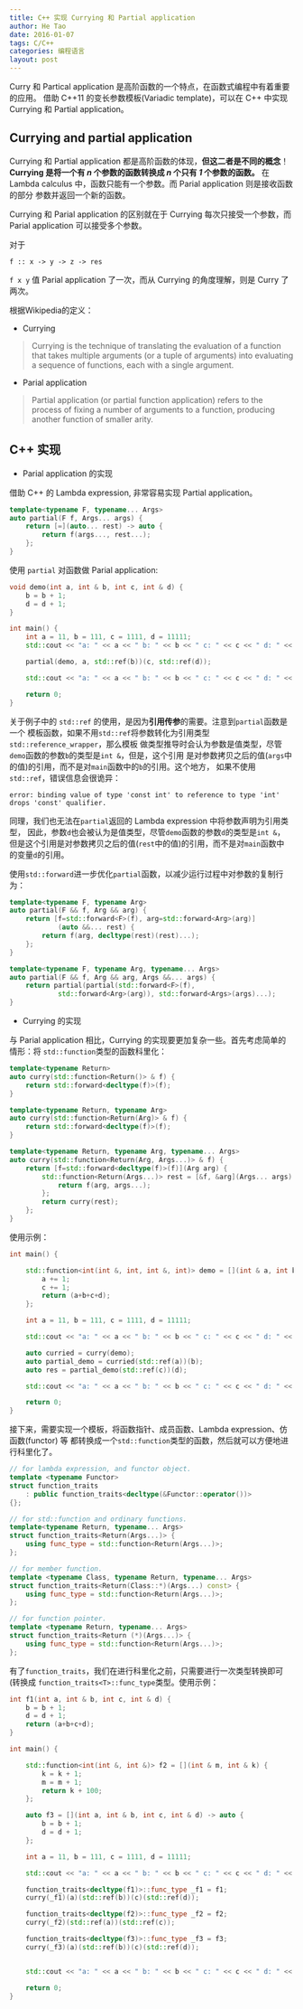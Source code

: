 ```yaml
---
title: C++ 实现 Currying 和 Partial application
author: He Tao
date: 2016-01-07
tags: C/C++
categories: 编程语言
layout: post
---
```


Curry 和 Partical application 是高阶函数的一个特点，在函数式编程中有着重要的应用。
借助 C++11 的变长参数模板(Variadic template)，可以在 C++ 中实现 Currying 和
Partial application。

<!--more-->

Currying and partial application
--------------------------------

Currying 和 Partial application 都是高阶函数的体现，**但这二者是不同的概念**！
**Currying 是将一个有 _n_ 个参数的函数转换成 _n_ 个只有 _1_ 个参数的函数。** 在
Lambda calculus 中，函数只能有一个参数。而 Parial application 则是接收函数的部分
参数并返回一个新的函数。

Currying 和 Parial application 的区别就在于 Currying 每次只接受一个参数，而 Parial
application 可以接受多个参数。

对于

    f :: x -> y -> z -> res

`f x y` 值 Parial application 了一次，而从 Currying 的角度理解，则是 Curry 了两次。

根据Wikipedia的定义：

+ Currying

> Currying is the technique of translating the evaluation of a function that
> takes multiple arguments (or a tuple of arguments) into evaluating a sequence
> of functions, each with a single argument.

+ Parial application

> Partial application (or partial function application) refers to the process
> of fixing a number of arguments to a function, producing another function of
> smaller arity.

C++ 实现
--------

+ Parial application 的实现

借助 C++ 的 Lambda expression, 非常容易实现 Partial application。

~~~cpp
template<typename F, typename... Args>
auto partial(F f, Args... args) {
    return [=](auto... rest) -> auto {
        return f(args..., rest...);
    };
}
~~~

使用 `partial` 对函数做 Parial application:

~~~cpp
void demo(int a, int & b, int c, int & d) {
    b = b + 1;
    d = d + 1;
}

int main() {
    int a = 11, b = 111, c = 1111, d = 11111;
    std::cout << "a: " << a << " b: " << b << " c: " << c << " d: " << d << std::endl;

    partial(demo, a, std::ref(b))(c, std::ref(d));

    std::cout << "a: " << a << " b: " << b << " c: " << c << " d: " << d << std::endl;

    return 0;
}
~~~

关于例子中的 `std::ref` 的使用，是因为**引用传参**的需要。注意到`partial`函数是一个
模板函数，如果不用`std::ref`将参数转化为引用类型`std::reference_wrapper`，那么模板
做类型推导时会认为参数是值类型，尽管`demo`函数的参数`b`的类型是`int &`，但是，这个引用
是对参数拷贝之后的值(`args`中的值)的引用，而不是对`main`函数中的`b`的引用。这个地方，
如果不使用`std::ref`，错误信息会很诡异：

    error: binding value of type 'const int' to reference to type 'int' drops 'const' qualifier.

同理，我们也无法在`partial`返回的 Lambda expression 中将参数声明为引用类型，
因此，参数`d`也会被认为是值类型，尽管`demo`函数的参数`d`的类型是`int &`，
但是这个引用是对参数拷贝之后的值(`rest`中的值)的引用，而不是对`main`函数中
的变量`d`的引用。

使用`std::forward`进一步优化`partial`函数，以减少运行过程中对参数的复制行为：

~~~cpp
template<typename F, typename Arg>
auto partial(F && f, Arg && arg) {
    return [f=std::forward<F>(f), arg=std::forward<Arg>(arg)]
            (auto &&... rest) {
        return f(arg, decltype(rest)(rest)...);
    };
}

template<typename F, typename Arg, typename... Args>
auto partial(F && f, Arg && arg, Args &&... args) {
    return partial(partial(std::forward<F>(f),
            std::forward<Arg>(arg)), std::forward<Args>(args)...);
}
~~~

+ Currying 的实现

与 Parial application 相比，Currying 的实现要更加复杂一些。首先考虑简单的情形：将
`std::function`类型的函数科里化：

~~~cpp
template<typename Return>
auto curry(std::function<Return()> & f) {
    return std::forward<decltype(f)>(f);
}

template<typename Return, typename Arg>
auto curry(std::function<Return(Arg)> & f) {
    return std::forward<decltype(f)>(f);
}

template<typename Return, typename Arg, typename... Args>
auto curry(std::function<Return(Arg, Args...)> & f) {
    return [f=std::forward<decltype(f)>(f)](Arg arg) {
        std::function<Return(Args...)> rest = [&f, &arg](Args... args) -> Return {
            return f(arg, args...);
        };
        return curry(rest);
    };
}
~~~

使用示例：

~~~cpp
int main() {

    std::function<int(int &, int, int &, int)> demo = [](int & a, int b, int & c, int d) {
        a += 1;
        c += 1;
        return (a+b+c+d);
    };

    int a = 11, b = 111, c = 1111, d = 11111;

    std::cout << "a: " << a << " b: " << b << " c: " << c << " d: " << d << std::endl;

    auto curried = curry(demo);
    auto partial_demo = curried(std::ref(a))(b);
    auto res = partial_demo(std::ref(c))(d);

    std::cout << "a: " << a << " b: " << b << " c: " << c << " d: " << d << std::endl;

    return 0;
}
~~~

接下来，需要实现一个模板，将函数指针、成员函数、Lambda expression、仿函数(functor) 等
都转换成一个`std::function`类型的函数，然后就可以方便地进行科里化了。

~~~cpp
// for lambda expression, and functor object.
template <typename Functor>
struct function_traits
    : public function_traits<decltype(&Functor::operator())>
{};

// for std::function and ordinary functions.
template<typename Return, typename... Args>
struct function_traits<Return(Args...)> {
    using func_type = std::function<Return(Args...)>;
};

// for member function.
template <typename Class, typename Return, typename... Args>
struct function_traits<Return(Class::*)(Args...) const> {
    using func_type = std::function<Return(Args...)>;
};

// for function pointer.
template <typename Return, typename... Args>
struct function_traits<Return (*)(Args...)> {
    using func_type = std::function<Return(Args...)>;
};
~~~

有了`function_traits`，我们在进行科里化之前，只需要进行一次类型转换即可(转换成
`function_traits<T>::func_type`类型。使用示例：

~~~cpp
int f1(int a, int & b, int c, int & d) {
    b = b + 1;
    d = d + 1;
    return (a+b+c+d);
}

int main() {

    std::function<int(int &, int &)> f2 = [](int & m, int & k) {
        k = k + 1;
        m = m + 1;
        return k + 100;
    };

    auto f3 = [](int a, int & b, int c, int & d) -> auto {
        b = b + 1;
        d = d + 1;
    };

    int a = 11, b = 111, c = 1111, d = 11111;

    std::cout << "a: " << a << " b: " << b << " c: " << c << " d: " << d << std::endl;

    function_traits<decltype(f1)>::func_type _f1 = f1;
    curry(_f1)(a)(std::ref(b))(c)(std::ref(d));

    function_traits<decltype(f2)>::func_type _f2 = f2;
    curry(_f2)(std::ref(a))(std::ref(c));

    function_traits<decltype(f3)>::func_type _f3 = f3;
    curry(_f3)(a)(std::ref(b))(c)(std::ref(d));


    std::cout << "a: " << a << " b: " << b << " c: " << c << " d: " << d << std::endl;

    return 0;
}
~~~

